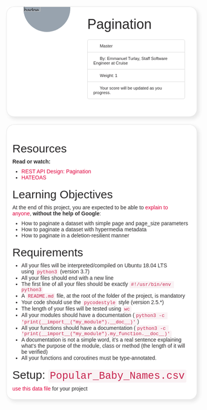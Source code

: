<div class="sm-gap" style="box-sizing: border-box; margin-top: 20px !important; color: rgb(41, 39, 40); font-family: aktiv-grotesk, sans-serif; font-size: 14px; font-style: normal; font-variant-ligatures: normal; font-variant-caps: normal; font-weight: 400; letter-spacing: normal; orphans: 2; text-align: start; text-indent: 0px; text-transform: none; white-space: normal; widows: 2; word-spacing: 0px; -webkit-text-stroke-width: 0px; background-color: rgb(254, 254, 254); text-decoration-thickness: initial; text-decoration-style: initial; text-decoration-color: initial;">
    <div data-react-class="projects/ProjectHeader" data-react-props='{"metadata":{"level":"Master","author":"Emmanuel Turlay, Staff Software Engineer at Cruise","weight":1,"task_level_review_type":"Your score will be updated as you progress.","correction":{"released":true,"requires_manual_correction":false}},"project":{"completion":0.0,"id":2351,"index":0,"isAccessible":true,"isOptional":false,"imagePath":"/assets/pathway/005_color-7e093441390199aa2cdc4b6f6478f1def43125d09c333d9ba21227c9a56cbc0d.png","name":"Pagination","score":{"mandatory":null,"optional":null},"tasksCount":0},"slackLink":null,"tags":[],"videoRoomLink":null}' data-react-cache-id="projects/ProjectHeader-0" style="box-sizing: border-box;">
        <div class="panel panel-tile project-header" style="box-sizing: border-box; margin-bottom: 20px; background: white; border: 1px solid rgba(41, 39, 40, 0.1); border-radius: 20px; box-shadow: rgba(41, 39, 40, 0.1) 5px 5px 10px 1px; overflow: hidden; color: rgb(41, 39, 40);">
            <div class="panel-body" style="box-sizing: border-box; padding: 10px 15px; align-items: center; display: flex;">
                <div class="pathway" style="box-sizing: border-box; padding: 16px;">
                    <div class="project-circle project-circle-on-tile" style="box-sizing: border-box; background: white; border-radius: 100%; height: 150px; margin: auto; padding: 5px; width: 150px;">
                        <div data-test-id="CircularProgressbarWithChildren" style="box-sizing: border-box;">
                            <div style="box-sizing: border-box; position: relative; width: 140px; height: 140px;">
                                <div data-test-id="CircularProgressbarWithChildren__children" style="box-sizing: border-box; position: absolute; width: 140px; height: 140px; margin-top: -140px; display: flex; flex-direction: column; justify-content: center; align-items: center;">
                                    <div class="position-relative" style="box-sizing: border-box; position: relative !important;"><span data-container="body" data-html="false" data-placement="auto top" data-toggle="tooltip" title="" data-original-title="Pagination" style="box-sizing: border-box;">
                                            <div class="align-items-center d-flex justify-content-center project-circle-body active" style="box-sizing: border-box; align-items: center !important; display: flex !important; justify-content: center !important; background: rgb(152, 163, 174); border-radius: 100%; height: 124px; width: 124px;"><img alt="Project badge" src="https://intranet.hbtn.io/assets/pathway/005_color-7e093441390199aa2cdc4b6f6478f1def43125d09c333d9ba21227c9a56cbc0d.png" width="60%" style="margin: 0 auto 0 0; display: block; box-sizing: border-box; border: 0px; height: auto; max-width: 100%;"></div>
                                        </span></div>
                                </div>
                            </div>
                        </div>
                    </div>
                </div>
                <div class="project-info" style="box-sizing: border-box; flex-basis: 100%; margin: 16px;">
                    <h1 style="box-sizing: border-box; font-size: 36px; margin: 0px; font-family: inherit; font-weight: 500; line-height: 1.1; color: inherit;">Pagination</h1>
                    <ul class="list-group metadata" style="box-sizing: border-box; margin: 20px 0px; padding-left: 0px; font-size: 11px;">
                        <li class="list-group-item" style="box-sizing: border-box; position: relative; display: block; padding: 10px 15px; margin-bottom: -1px; background-color: transparent; border: 1px solid rgb(221, 221, 221); border-top-left-radius: 4px; border-top-right-radius: 4px;"><i aria-hidden="true" class="fa fa-level-up fa-fw" style="box-sizing: border-box; display: inline-block; font-style: normal; font-variant: normal; font-kerning: auto; font-optical-sizing: auto; font-feature-settings: normal; font-variation-settings: normal; font-weight: normal; font-stretch: normal; line-height: 1; font-family: FontAwesome; font-size: inherit; text-rendering: auto; -webkit-font-smoothing: antialiased; width: 1.28571em; text-align: center;"></i> Master</li>
                        <li class="list-group-item" style="box-sizing: border-box; position: relative; display: block; padding: 10px 15px; margin-bottom: -1px; background-color: transparent; border: 1px solid rgb(221, 221, 221);"><i aria-hidden="true" class="fa fa-user fa-fw" style="box-sizing: border-box; display: inline-block; font-style: normal; font-variant: normal; font-kerning: auto; font-optical-sizing: auto; font-feature-settings: normal; font-variation-settings: normal; font-weight: normal; font-stretch: normal; line-height: 1; font-family: FontAwesome; font-size: inherit; text-rendering: auto; -webkit-font-smoothing: antialiased; width: 1.28571em; text-align: center;"></i> By:&nbsp;Emmanuel Turlay, Staff Software Engineer at Cruise</li>
                        <li class="list-group-item" style="box-sizing: border-box; position: relative; display: block; padding: 10px 15px; margin-bottom: -1px; background-color: transparent; border: 1px solid rgb(221, 221, 221);"><i aria-hidden="true" class="fa fa-cog fa-fw" style="box-sizing: border-box; display: inline-block; font-style: normal; font-variant: normal; font-kerning: auto; font-optical-sizing: auto; font-feature-settings: normal; font-variation-settings: normal; font-weight: normal; font-stretch: normal; line-height: 1; font-family: FontAwesome; font-size: inherit; text-rendering: auto; -webkit-font-smoothing: antialiased; width: 1.28571em; text-align: center;"></i> Weight:&nbsp;1</li>
                        <li class="list-group-item" style="box-sizing: border-box; position: relative; display: block; padding: 10px 15px; margin-bottom: 0px; background-color: transparent; border: 1px solid rgb(221, 221, 221); border-bottom-right-radius: 4px; border-bottom-left-radius: 4px;"><i aria-hidden="true" class="fa fa-check-square fa-fw" style="box-sizing: border-box; display: inline-block; font-style: normal; font-variant: normal; font-kerning: auto; font-optical-sizing: auto; font-feature-settings: normal; font-variation-settings: normal; font-weight: normal; font-stretch: normal; line-height: 1; font-family: FontAwesome; font-size: inherit; text-rendering: auto; -webkit-font-smoothing: antialiased; width: 1.28571em; text-align: center;"></i> Your score will be updated as you progress.</li>
                    </ul>
                </div>
            </div>
        </div>
    </div>
</div>
<div class="panel panel-default" style="box-sizing: border-box; margin-bottom: 20px; background-color: rgb(255, 255, 255); border: 1px solid rgba(41, 39, 40, 0.1); border-radius: 20px; box-shadow: rgba(41, 39, 40, 0.1) 5px 5px 10px 1px; overflow: hidden; color: rgb(41, 39, 40); font-family: aktiv-grotesk, sans-serif; font-size: 14px; font-style: normal; font-variant-ligatures: normal; font-variant-caps: normal; font-weight: 400; letter-spacing: normal; orphans: 2; text-align: start; text-indent: 0px; text-transform: none; white-space: normal; widows: 2; word-spacing: 0px; -webkit-text-stroke-width: 0px; text-decoration-thickness: initial; text-decoration-style: initial; text-decoration-color: initial;">
    <div class="panel-body" style="box-sizing: border-box; padding: 10px 15px;">
        <p style="box-sizing: border-box; margin: 0px 0px 10px;"><img src="https://s3.eu-west-3.amazonaws.com/hbtn.intranet/uploads/medias/2019/12/3646eb02de6527ca5d83.png?X-Amz-Algorithm=AWS4-HMAC-SHA256&X-Amz-Credential=AKIA4MYA5JM5DUTZGMZG%2F20230420%2Feu-west-3%2Fs3%2Faws4_request&X-Amz-Date=20230420T200716Z&X-Amz-Expires=86400&X-Amz-SignedHeaders=host&X-Amz-Signature=449832f9e8cec5ea8e185e354fd6a9e4b7b43b70d9bd36d7c6979c5250e740e6" alt="" style="box-sizing: border-box; border: 0px; height: auto; max-width: 100%;">&nbsp;<img src="https://s3.eu-west-3.amazonaws.com/hbtn.intranet/uploads/medias/2019/12/746187b76bea1f46030e.png?X-Amz-Algorithm=AWS4-HMAC-SHA256&X-Amz-Credential=AKIA4MYA5JM5DUTZGMZG%2F20230420%2Feu-west-3%2Fs3%2Faws4_request&X-Amz-Date=20230420T200716Z&X-Amz-Expires=86400&X-Amz-SignedHeaders=host&X-Amz-Signature=916bd6843d86f86cfdffdeb987c4703f9e2c826913e6ee9a72bdfb451995ba37" alt="" style="box-sizing: border-box; border: 0px; height: auto; max-width: 100%;">&nbsp;<img src="https://s3.eu-west-3.amazonaws.com/hbtn.intranet/uploads/medias/2019/12/665ce871c2ecc66a8e71.png?X-Amz-Algorithm=AWS4-HMAC-SHA256&X-Amz-Credential=AKIA4MYA5JM5DUTZGMZG%2F20230420%2Feu-west-3%2Fs3%2Faws4_request&X-Amz-Date=20230420T200716Z&X-Amz-Expires=86400&X-Amz-SignedHeaders=host&X-Amz-Signature=d2523b28380d34a3866ff64fe7fe9041ebbade1ae4ac6cd5a918dfd928303583" alt="" style="box-sizing: border-box; border: 0px; height: auto; max-width: 100%;"></p>
        <h2 style="box-sizing: border-box; font-family: inherit; font-weight: 500; line-height: 1.1; color: inherit; margin-top: 20px; margin-bottom: 10px; font-size: 30px;">Resources</h2>
        <p style="box-sizing: border-box; margin: 0px 0px 10px;"><strong style="box-sizing: border-box; font-weight: bold;">Read or watch:</strong></p>
        <ul style="box-sizing: border-box; margin-top: 0px; margin-bottom: 10px;">
            <li style="box-sizing: border-box;"><a href="https://intranet.hbtn.io/rltoken/VeL1Cbu_NVNND6WKJrECbg" title="REST API Design: Pagination" target="_blank" style="box-sizing: border-box; background-color: transparent; color: rgb(224, 0, 60); text-decoration: none;">REST API Design: Pagination</a></li>
            <li style="box-sizing: border-box;"><a href="https://intranet.hbtn.io/rltoken/Mqk-KBxLRtJaQuWZO-oeAQ" title="HATEOAS" target="_blank" style="box-sizing: border-box; background-color: transparent; color: rgb(224, 0, 60); text-decoration: none;">HATEOAS</a></li>
        </ul>
        <h2 style="box-sizing: border-box; font-family: inherit; font-weight: 500; line-height: 1.1; color: inherit; margin-top: 20px; margin-bottom: 10px; font-size: 30px;">Learning Objectives</h2>
        <p style="box-sizing: border-box; margin: 0px 0px 10px;">At the end of this project, you are expected to be able to&nbsp;<a href="https://intranet.hbtn.io/rltoken/cTaCEqXO09xize9ePftDXg" title="explain to anyone" target="_blank" style="box-sizing: border-box; background-color: transparent; color: rgb(224, 0, 60); text-decoration: none;">explain to anyone</a>,&nbsp;<strong style="box-sizing: border-box; font-weight: bold;">without the help of Google</strong>:</p>
        <ul style="box-sizing: border-box; margin-top: 0px; margin-bottom: 10px;">
            <li style="box-sizing: border-box;">How to paginate a dataset with simple page and page_size parameters</li>
            <li style="box-sizing: border-box;">How to paginate a dataset with hypermedia metadata</li>
            <li style="box-sizing: border-box;">How to paginate in a deletion-resilient manner</li>
        </ul>
        <h2 style="box-sizing: border-box; font-family: inherit; font-weight: 500; line-height: 1.1; color: inherit; margin-top: 20px; margin-bottom: 10px; font-size: 30px;">Requirements</h2>
        <ul style="box-sizing: border-box; margin-top: 0px; margin-bottom: 10px;">
            <li style="box-sizing: border-box;">All your files will be interpreted/compiled on Ubuntu 18.04 LTS using&nbsp;<code style='box-sizing: border-box; font-family: Menlo, Monaco, Consolas, "Courier New", monospace; font-size: 12.6px; padding: 2px 4px; color: rgb(199, 37, 78); background-color: rgb(249, 242, 244); border-radius: 4px;'>python3</code> (version 3.7)</li>
            <li style="box-sizing: border-box;">All your files should end with a new line</li>
            <li style="box-sizing: border-box;">The first line of all your files should be exactly&nbsp;<code style='box-sizing: border-box; font-family: Menlo, Monaco, Consolas, "Courier New", monospace; font-size: 12.6px; padding: 2px 4px; color: rgb(199, 37, 78); background-color: rgb(249, 242, 244); border-radius: 4px;'>#!/usr/bin/env python3</code></li>
            <li style="box-sizing: border-box;">A&nbsp;<code style='box-sizing: border-box; font-family: Menlo, Monaco, Consolas, "Courier New", monospace; font-size: 12.6px; padding: 2px 4px; color: rgb(199, 37, 78); background-color: rgb(249, 242, 244); border-radius: 4px;'>README.md</code> file, at the root of the folder of the project, is mandatory</li>
            <li style="box-sizing: border-box;">Your code should use the&nbsp;<code style='box-sizing: border-box; font-family: Menlo, Monaco, Consolas, "Courier New", monospace; font-size: 12.6px; padding: 2px 4px; color: rgb(199, 37, 78); background-color: rgb(249, 242, 244); border-radius: 4px;'>pycodestyle</code> style (version 2.5.*)</li>
            <li style="box-sizing: border-box;">The length of your files will be tested using&nbsp;<code style='box-sizing: border-box; font-family: Menlo, Monaco, Consolas, "Courier New", monospace; font-size: 12.6px; padding: 2px 4px; color: rgb(199, 37, 78); background-color: rgb(249, 242, 244); border-radius: 4px;'>wc</code></li>
            <li style="box-sizing: border-box;">All your modules should have a documentation (<code style='box-sizing: border-box; font-family: Menlo, Monaco, Consolas, "Courier New", monospace; font-size: 12.6px; padding: 2px 4px; color: rgb(199, 37, 78); background-color: rgb(249, 242, 244); border-radius: 4px;'>python3 -c &apos;print(__import__(&quot;my_module&quot;).__doc__)&apos;</code>)</li>
            <li style="box-sizing: border-box;">All your functions should have a documentation (<code style='box-sizing: border-box; font-family: Menlo, Monaco, Consolas, "Courier New", monospace; font-size: 12.6px; padding: 2px 4px; color: rgb(199, 37, 78); background-color: rgb(249, 242, 244); border-radius: 4px;'>python3 -c &apos;print(__import__(&quot;my_module&quot;).my_function.__doc__)&apos;</code></li>
            <li style="box-sizing: border-box;">A documentation is not a simple word, it&rsquo;s a real sentence explaining what&rsquo;s the purpose of the module, class or method (the length of it will be verified)</li>
            <li style="box-sizing: border-box;">All your functions and coroutines must be type-annotated.</li>
        </ul>
        <h2 style="box-sizing: border-box; font-family: inherit; font-weight: 500; line-height: 1.1; color: inherit; margin-top: 20px; margin-bottom: 10px; font-size: 30px;">Setup:&nbsp;<code style='box-sizing: border-box; font-family: Menlo, Monaco, Consolas, "Courier New", monospace; font-size: 27px; padding: 2px 4px; color: rgb(199, 37, 78); background-color: rgb(249, 242, 244); border-radius: 4px;'>Popular_Baby_Names.csv</code></h2>
        <p style="box-sizing: border-box; margin: 0px 0px 10px;"><a href="https://intranet.hbtn.io/rltoken/7IKLZ7i4pO4MJ9CQoGHfVw" title="use this data file" target="_blank" style="box-sizing: border-box; background-color: transparent; color: rgb(224, 0, 60); text-decoration: none;">use this data file</a> for your project</p>
    </div>
</div>